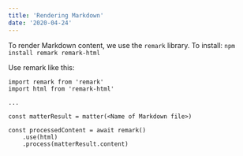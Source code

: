 ```yaml
---
title: 'Rendering Markdown'
date: '2020-04-24'
---
```


To render Markdown content, we use the `remark` library. To install:
`npm install remark remark-html`

Use remark like this:
```
import remark from 'remark'
import html from 'remark-html'

...

const matterResult = matter(<Name of Markdown file>)

const processedContent = await remark()
    .use(html)
    .process(matterResult.content)
```